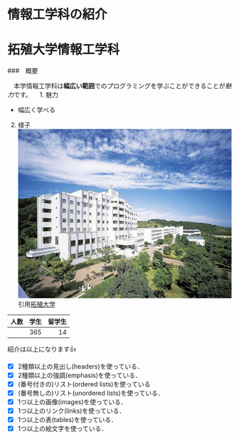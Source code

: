 # 情報工学科の紹介
 <!-- Markdown記法を使って学科の紹介ページを作る -->

# 拓殖大学情報工学科

###　概要

　本学情報工学科は**幅広い範囲**でのプログラミングを学ぶことができることが*魅力*です。
　1. 魅力　
   
   - 幅広く学べる
2. 様子
![Takushoku University](hachioji.jpg "八王子国際キャンパス")
引用[拓殖大学](http://www.takushoku-u.ac.jp "Takushoku University")

|人数|学生|留学生|
|:---|:---:|---:|
|| 365 | 14 |

紹介は以上になります:+1:

 <!-- この部分より上に記述を追加して下のチェックボックスで確認する -->
 - [x] 2種類以上の見出し(headers)を使っている．
 - [x] 2種類以上の強調(emphasis)を使っている．
 - [x] (番号付きの)リスト(ordered lists)を使っている
 - [x] (番号無しの)リスト(unordered lists)を使っている．
 - [x] 1つ以上の画像(images)を使っている．
 - [x] 1つ以上のリンク(links)を使っている．
 - [x] 1つ以上の表(tables)を使っている．
 - [x] 1つ以上の絵文字を使っている．